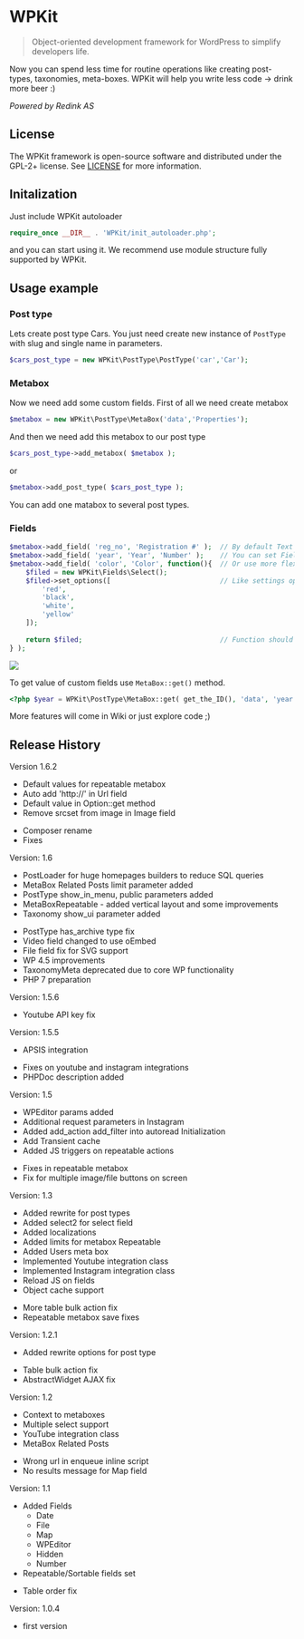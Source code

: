 # WPKit
> Object-oriented development framework for WordPress to simplify developers life.


Now you can spend less time for routine operations like creating post-types, taxonomies, meta-boxes. 
WPKit will help you write less code -> drink more beer :)

_Powered by Redink AS_

## License

The WPKit framework is open-source software and distributed under the GPL-2+ license. See [LICENSE](LICENSE) for more information.

## Initalization

Just include WPKit autoloader

```php
require_once __DIR__ . 'WPKit/init_autoloader.php';
```

and you can start using it. We recommend use module structure fully supported by WPKit.

## Usage example

### Post type

Lets create post type Cars. You just need create new instance of `PostType` with slug and single name in parameters.

```php
$cars_post_type = new WPKit\PostType\PostType('car','Car');
```

### Metabox

Now we need add some custom fields. First of all we need create metabox

```php
$metabox = new WPKit\PostType\MetaBox('data','Properties');
```

And then we need add this metabox to our post type

```php
$cars_post_type->add_metabox( $metabox );
```

or

```php
$metabox->add_post_type( $cars_post_type );
``` 
You can add one matabox to several post types. 

### Fields

```php
$metabox->add_field( 'reg_no', 'Registration #' );  // By default Text field will be used
$metabox->add_field( 'year', 'Year', 'Number' );    // You can set Field in 3rd parameter as string
$metabox->add_field( 'color', 'Color', function(){  // Or use more flexible callback function
	$filed = new WPKit\Fields\Select();
	$filed->set_options([                           // Like settings options and other
		'red',
		'black',
		'white',
		'yellow'
	]);
	
	return $filed;                                  // Function should always return created filed
} );

```

![](https://s3-eu-west-1.amazonaws.com/static-redink/wpkit/example.png)

To get value of custom fields use `MetaBox::get()` method.

```php
<?php $year = WPKit\PostType\MetaBox::get( get_the_ID(), 'data', 'year' ); ?>
```



More features will come in Wiki or just explore code ;)

## Release History

Version 1.6.2

 + Default values for repeatable metabox
 + Auto add 'http://' in Url field
 + Default value in Option::get method
 + Remove srcset from image in Image field
 * Composer rename
 * Fixes

Version: 1.6

 + PostLoader for huge homepages builders to reduce SQL queries
 + MetaBox Related Posts limit parameter added
 + PostType show_in_menu, public parameters added
 + MetaBoxRepeatable - added vertical layout and some improvements
 + Taxonomy show_ui parameter added
 * PostType has_archive type fix
 * Video field changed to use oEmbed
 * File field fix for SVG support
 * WP 4.5 improvements
 * TaxonomyMeta deprecated due to core WP functionality
 * PHP 7 preparation

Version: 1.5.6
 
 * Youtube API key fix 

Version: 1.5.5

 + APSIS integration
 * Fixes on youtube and instagram integrations
 * PHPDoc description added

Version: 1.5

 + WPEditor params added
 + Additional request parameters in Instagram
 + Added add_action add_filter into autoread Initialization
 + Add Transient cache
 + Added JS triggers on repeatable actions
 * Fixes in repeatable metabox
 * Fix for multiple image/file buttons on screen

Version: 1.3

 + Added rewrite for post types
 + Added select2 for select field
 + Added localizations
 + Added limits for metabox Repeatable
 + Added Users meta box
 + Implemented Youtube integration class
 + Implemented Instagram integration class
 + Reload JS on fields
 + Object cache support
 * More table bulk action fix
 * Repeatable metabox save fixes

Version: 1.2.1

 + Added rewrite options for post type
 * Table bulk action fix
 * AbstractWidget AJAX fix


Version: 1.2

 + Context to metaboxes
 + Multiple select support
 + YouTube integration class
 + MetaBox Related Posts
 * Wrong url in enqueue inline script
 * No results message for Map field

Version: 1.1

 + Added Fields
    + Date
    + File
    + Map
    + WPEditor
    + Hidden
    + Number
 + Repeatable/Sortable fields set
 * Table order fix

Version: 1.0.4

 + first version
